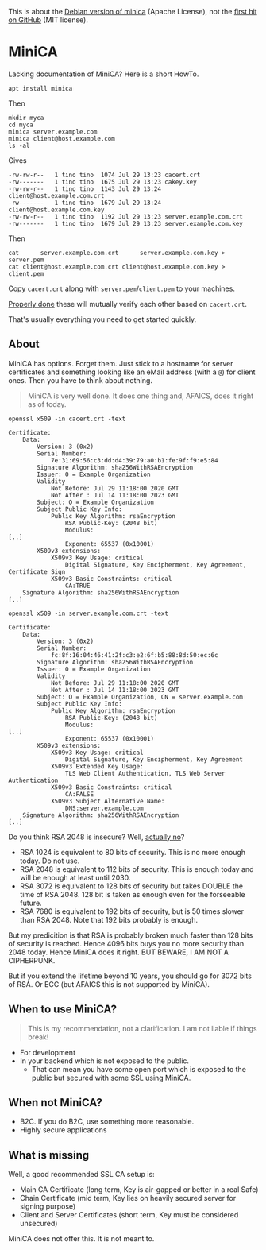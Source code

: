This is about the [Debian version of minica](https://github.com/paultag/minica) (Apache License),
not the [first hit on GitHub](https://github.com/jsha/minica) (MIT license).

# MiniCA

Lacking documentation of MiniCA?  Here is a short HowTo.

    apt install minica

Then

    mkdir myca
    cd myca
    minica server.example.com
    minica client@host.example.com
    ls -al

Gives

    -rw-rw-r--   1 tino tino  1074 Jul 29 13:23 cacert.crt
    -rw-------   1 tino tino  1675 Jul 29 13:23 cakey.key
    -rw-rw-r--   1 tino tino  1143 Jul 29 13:24 client@host.example.com.crt
    -rw-------   1 tino tino  1679 Jul 29 13:24 client@host.example.com.key
    -rw-rw-r--   1 tino tino  1192 Jul 29 13:23 server.example.com.crt
    -rw-------   1 tino tino  1679 Jul 29 13:23 server.example.com.key

Then

    cat      server.example.com.crt      server.example.com.key > server.pem
    cat client@host.example.com.crt client@host.example.com.key > client.pem
    
Copy `cacert.crt` along with `server.pem`/`client.pem` to your machines.

[Properly done](haproxy.md) these will mutually verify each other based on `cacert.crt`.

That's usually everything you need to get started quickly.


## About

MiniCA has options.  Forget them.  Just stick to a hostname for server certificates and something looking like an eMail address (with a `@`) for client ones.
Then you have to think about nothing.

> MiniCA is very well done.  It does one thing and, AFAICS, does it right as of today.

```
openssl x509 -in cacert.crt -text
```
```
Certificate:
    Data:
        Version: 3 (0x2)
        Serial Number:
            7e:31:69:56:c3:dd:d4:39:79:a0:b1:fe:9f:f9:e5:84
        Signature Algorithm: sha256WithRSAEncryption
        Issuer: O = Example Organization
        Validity
            Not Before: Jul 29 11:18:00 2020 GMT
            Not After : Jul 14 11:18:00 2023 GMT
        Subject: O = Example Organization
        Subject Public Key Info:
            Public Key Algorithm: rsaEncryption
                RSA Public-Key: (2048 bit)
                Modulus:
[..]
                Exponent: 65537 (0x10001)
        X509v3 extensions:
            X509v3 Key Usage: critical
                Digital Signature, Key Encipherment, Key Agreement, Certificate Sign
            X509v3 Basic Constraints: critical
                CA:TRUE
    Signature Algorithm: sha256WithRSAEncryption
[..]
```
```
openssl x509 -in server.example.com.crt -text
```
```
Certificate:
    Data:
        Version: 3 (0x2)
        Serial Number:
            fc:8f:16:04:46:41:2f:c3:e2:6f:b5:88:8d:50:ec:6c
        Signature Algorithm: sha256WithRSAEncryption
        Issuer: O = Example Organization
        Validity
            Not Before: Jul 29 11:18:00 2020 GMT
            Not After : Jul 14 11:18:00 2023 GMT
        Subject: O = Example Organization, CN = server.example.com
        Subject Public Key Info:
            Public Key Algorithm: rsaEncryption
                RSA Public-Key: (2048 bit)
                Modulus:
[..]
                Exponent: 65537 (0x10001)
        X509v3 extensions:
            X509v3 Key Usage: critical
                Digital Signature, Key Encipherment, Key Agreement
            X509v3 Extended Key Usage: 
                TLS Web Client Authentication, TLS Web Server Authentication
            X509v3 Basic Constraints: critical
                CA:FALSE
            X509v3 Subject Alternative Name: 
                DNS:server.example.com
    Signature Algorithm: sha256WithRSAEncryption
[..]
```

Do you think RSA 2048 is insecure?  Well, [actually no](https://www.keylength.com/en/4/)?

- RSA 1024 is equivalent to 80 bits of security.  This is no more enough today.  Do not use.
- RSA 2048 is equivalent to 112 bits of security.  This is enough today and will be enough at least until 2030.
- RSA 3072 is equivalent to 128 bits of security but takes DOUBLE the time of RSA 2048.  128 bit is taken as enough even for the forseeable future.
- RSA 7680 is equivalent to 192 bits of security, but is 50 times slower than RSA 2048.  Note that 192 bits probably is enough.

But my predicition is that RSA is probably broken much faster than 128 bits of security is reached.  Hence 4096 bits buys you no more security than 2048 today.
Hence MiniCA does it right.  BUT BEWARE, I AM NOT A CIPHERPUNK.

But if you extend the lifetime beyond 10 years, you should go for 3072 bits of RSA.  Or ECC (but AFAICS this is not supported by MiniCA).


## When to use MiniCA?

> This is my recommendation, not a clarification.  I am not liable if things break!

- For development
- In your backend which is not exposed to the public.
  - That can mean you have some open port which is exposed to the public but secured with some SSL using MiniCA.

## When not MiniCA?

- B2C.  If you do B2C, use something more reasonable.
- Highly secure applications

## What is missing

Well, a good recommended SSL CA setup is:

- Main CA Certificate (long term, Key is air-gapped or better in a real Safe)
- Chain Certificate (mid term, Key lies on heavily secured server for signing purpose)
- Client and Server Certificates (short term, Key must be considered unsecured)

MiniCA does not offer this.  It is not meant to.
